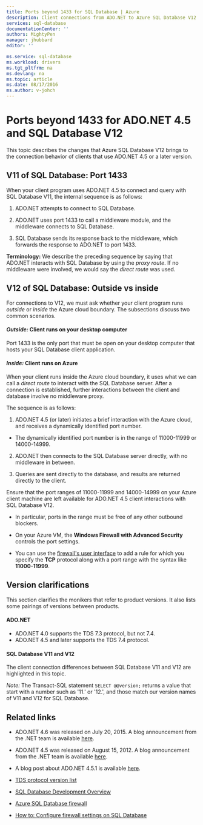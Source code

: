 ```yaml
---
title: Ports beyond 1433 for SQL Database | Azure
description: Client connections from ADO.NET to Azure SQL Database V12 sometimes bypass the proxy and interact directly with the database. Ports other than 1433 become important.
services: sql-database
documentationCenter: ''
authors: MightyPen
manager: jhubbard
editor: ''

ms.service: sql-database
ms.workload: drivers
ms.tgt_pltfrm: na
ms.devlang: na
ms.topic: article
ms.date: 08/17/2016
ms.author: v-johch
---
```


# Ports beyond 1433 for ADO.NET 4.5 and SQL Database V12

This topic describes the changes that Azure SQL Database V12 brings to the connection behavior of clients that use ADO.NET 4.5 or a later version.

## V11 of SQL Database: Port 1433

When your client program uses ADO.NET 4.5 to connect and query with SQL Database V11, the internal sequence is as follows:

1. ADO.NET attempts to connect to SQL Database.

2. ADO.NET uses port 1433 to call a middleware module, and the middleware connects to SQL Database.

3. SQL Database sends its response back to the middleware, which forwards the response to ADO.NET to port 1433.

**Terminology:** We describe the preceding sequence by saying that ADO.NET interacts with SQL Database by using the *proxy route*. If no middleware were involved, we would say the *direct route* was used.

## V12 of SQL Database: Outside vs inside

For connections to V12, we must ask whether your client program runs *outside* or *inside* the Azure cloud boundary. The subsections discuss two common scenarios.

#### *Outside:* Client runs on your desktop computer

Port 1433 is the only port that must be open on your desktop computer that hosts your SQL Database client application.

#### *Inside:* Client runs on Azure

When your client runs inside the Azure cloud boundary, it uses what we can call a *direct route* to interact with the SQL Database server. After a connection is established, further interactions between the client and database involve no middleware proxy.

The sequence is as follows:

1. ADO.NET 4.5 (or later) initiates a brief interaction with the Azure cloud, and receives a dynamically identified port number.
 - The dynamically identified port number is in the range of 11000-11999 or 14000-14999.

2. ADO.NET then connects to the SQL Database server directly, with no middleware in between.

3. Queries are sent directly to the database, and results are returned directly to the client.

Ensure that the port ranges of 11000-11999 and 14000-14999 on your Azure client machine are left available for ADO.NET 4.5 client interactions with SQL Database V12.

- In particular, ports in the range must be free of any other outbound blockers.

- On your Azure VM, the **Windows Firewall with Advanced Security** controls the port settings.
 - You can use the [firewall's user interface](http://msdn.microsoft.com/zh-cn/library/cc646023.aspx) to add a rule for which you specify the **TCP** protocol along with a port range with the syntax like **11000-11999**.

## Version clarifications

This section clarifies the monikers that refer to product versions. It also lists some pairings of versions between products.

#### ADO.NET

- ADO.NET 4.0 supports the TDS 7.3 protocol, but not 7.4.
- ADO.NET 4.5 and later supports the TDS 7.4 protocol.

#### SQL Database V11 and V12

The client connection differences between SQL Database V11 and V12 are highlighted in this topic.

*Note:* The Transact-SQL statement `SELECT @@version;` returns a value that start with a number such as '11.' or '12.', and those match our version names of V11 and V12 for SQL Database.

## Related links

- ADO.NET 4.6 was released on July 20, 2015. A blog announcement from the .NET team is available [here](http://blogs.msdn.com/b/dotnet/archive/2015/07/20/announcing-net-framework-4-6.aspx).

- ADO.NET 4.5 was released on August 15, 2012. A blog announcement from the .NET team is available [here](http://blogs.msdn.com/b/dotnet/archive/2012/08/15/announcing-the-release-of-net-framework-4-5-rtm-product-and-source-code.aspx).
 - A blog post about ADO.NET 4.5.1 is available [here](http://blogs.msdn.com/b/dotnet/archive/2013/06/26/announcing-the-net-framework-4-5-1-preview.aspx).

- [TDS protocol version list](http://www.freetds.org/userguide/tdshistory.htm)

- [SQL Database Development Overview](./sql-database-develop-overview.md)

- [Azure SQL Database firewall](./sql-database-firewall-configure.md)

- [How to: Configure firewall settings on SQL Database](./sql-database-configure-firewall-settings.md)